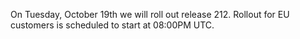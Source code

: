 
On Tuesday, October 19th we will roll out release 212. Rollout for EU customers is scheduled to start at 08:00PM UTC.
